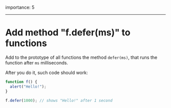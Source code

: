 importance: 5

---

# Add method "f.defer(ms)" to functions

Add to the prototype of all functions the method `defer(ms)`, that runs the function after `ms` milliseconds.

After you do it, such code should work:

```js
function f() {
  alert("Hello!");
}

f.defer(1000); // shows "Hello!" after 1 second
```
